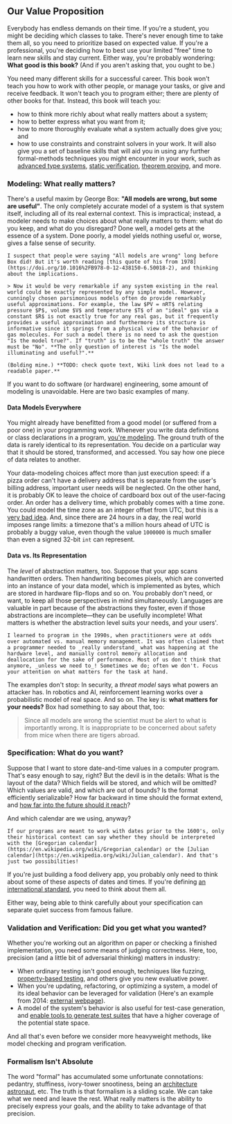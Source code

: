 
## Our Value Proposition

Everybody has endless demands on their time. If you're a student, you might be deciding which classes to take. There's never enough time to take them all, so you need to prioritize based on expected value. If you're a professional, you're deciding how to best use your limited "free" time to learn new skills and stay current. Either way, you're probably wondering: **What good is this book?** (And if you aren't asking that, you ought to be.)

You need many different skills for a successful career. This book won't teach you how to work with other people, or manage your tasks, or give and receive feedback. It won't teach you to program either; there are plenty of other books for that. Instead, this book will teach you:
* how to think more richly about what really matters about a system; 
* how to better express what you want from it;
* how to more thoroughly evaluate what a system actually does give you; and
* how to use constraints and constraint solvers in your work.
It will also give you a set of baseline skills that will aid you in using any further formal-methods techniques you might encounter in your work, such as [advanced type systems](https://rust-book.cs.brown.edu), [static verification](https://dafny.org), [theorem proving](https://lean-lang.org), and more. 

### Modeling: What really matters?

There's a useful maxim by George Box: **"All models are wrong, but some are useful"**. The only completely accurate model of a system is that system itself, including all of its real external context. This is impractical; instead, a modeler needs to make choices about what really matters to them: what do you keep, and what do you disregard? Done well, a model gets at the essence of a system. Done poorly, a model yields nothing useful or, worse, gives a false sense of security. 

~~~admonish note title="George Box (1978)"
I suspect that people were saying "All models are wrong" long before Box did! But it's worth reading [this quote of his from 1978](https://doi.org/10.1016%2FB978-0-12-438150-6.50018-2), and thinking about the implications.

> Now it would be very remarkable if any system existing in the real world could be exactly represented by any simple model. However, cunningly chosen parsimonious models often do provide remarkably useful approximations. For example, the law $PV = nRT$ relating pressure $P$, volume $V$ and temperature $T$ of an "ideal" gas via a constant $R$ is not exactly true for any real gas, but it frequently provides a useful approximation and furthermore its structure is informative since it springs from a physical view of the behavior of gas molecules. For such a model there is no need to ask the question "Is the model true?". If "truth" is to be the "whole truth" the answer must be "No". **The only question of interest is "Is the model illuminating and useful?".** 

(Bolding mine.) **TODO: check quote text, Wiki link does not lead to a readable paper.**
~~~

If you want to do software (or hardware) engineering, some amount of modeling is unavoidable. Here are two basic examples of many.

#### Data Models Everywhere

You might already have benefitted from a good model (or suffered from a poor one) in your programming work. Whenever you write data definitions or class declarations in a program, [you're modeling](https://en.wikipedia.org/wiki/Data_model). The ground truth of the data is rarely identical to its representation. You decide on a particular way that it should be stored, transformed, and accessed. You say how one piece of data relates to another. 

Your data-modeling choices affect more than just execution speed: if a pizza order can't have a delivery address that is separate from the user's billing address, important user needs will be neglected. On the other hand, it is probably OK to leave the choice of cardboard box out of the user-facing order. An order has a delivery time, which probably comes with a time zone. You could model the time zone as an integer offset from UTC, but this is a [very bad idea](https://en.wikipedia.org/wiki/Time_zone). And, since there are 24 hours in a day, the real world imposes range limits: a timezone that's a million hours ahead of UTC is probably a buggy value, even though the value `1000000` is much smaller than even a signed 32-bit `int` can represent. 

#### Data vs. Its Representation 

The _level_ of abstraction matters, too. Suppose that your app scans handwritten orders. Then handwriting becomes pixels, which are converted into an instance of your data model, which is implemented as bytes, which are stored in hardware flip-flops and so on. You probably don't need, or want, to keep all those perspectives in mind simultaneously. Languages are valuable in part because of the abstractions they foster, even if those abstractions are incomplete&mdash;they can be usefully incomplete! What matters is whether the abstraction level suits your needs, and your users'.  

~~~admonish tip title="Memory Management" 
I learned to program in the 1990s, when practitioners were at odds over automated vs. manual memory management. It was often claimed that a programmer needed to _really understand_ what was happening at the hardware level, and manually control memory allocation and deallocation for the sake of performance. Most of us don't think that anymore, _unless we need to_! Sometimes we do; often we don't. Focus your attention on what matters for the task at hand. 
~~~

The examples don't stop: In security, a _threat model_ says what powers an attacker has. In robotics and AI, reinforcement learning works over a probabilistic model of real space. And so on. The key is: **what matters for your needs?** Box had something to say about that, too:

> Since all models are wrong the scientist must be alert to what is importantly wrong. It is inappropriate to be concerned about safety from mice when there are tigers abroad.  

### Specification: What do you want?

Suppose that I want to store date-and-time values in a computer program. That's easy enough to say, right? But the devil is in the details: What is the layout of the data? Which fields will be stored, and which will be omitted? Which values are valid, and which are out of bounds? Is the format efficiently serializable? How far backward in time should the format extend, and [how far into the future should it reach](https://en.wikipedia.org/wiki/Year_2000_problem)?

And which calendar are we using, anyway? 

~~~admonish note title="Yes, that's a real question."
If our programs are meant to work with dates prior to the 1600's, only their historical context can say whether they should be interpreted with the [Gregorian calendar](https://en.wikipedia.org/wiki/Gregorian_calendar) or the [Julian calendar](https://en.wikipedia.org/wiki/Julian_calendar). And that's just two possibilities!
~~~

If you're just building a food delivery app, you probably only need to think about some of these aspects of dates and times. If you're defining [an international standard](https://en.wikipedia.org/wiki/ISO_8601), you need to think about them all.

Either way, being able to think carefully about your specification can separate quiet success from famous failure.

### Validation and Verification: Did you get what you wanted?

Whether you're working out an algorithm on paper or checking a finished implementation, you need some means of judging correctness. Here, too, precision (and a little bit of adversarial thinking) matters in industry:
  * When ordinary testing isn't good enough, techniques like fuzzing, [property-based testing](../properties/pbt.md), and others give you new evaluative power. 
  * When you're updating, refactoring, or optimizing a system, a model of its ideal behavior can be leveraged for validation (Here's an example from 2014: [external webpage](https://randomascii.wordpress.com/2014/01/27/theres-only-four-billion-floatsso-test-them-all/)).
  * A model of the system's behavior is also useful for test-case generation, and [enable tools to generate test suites](https://hypothesis.readthedocs.io/en/latest/stateful.html) that have a higher coverage of the potential state space. 

And all that's even before we consider more heavyweight methods, like model checking and program verification.

### Formalism Isn't Absolute

The word "formal" has accumulated some unfortunate connotations: pedantry, stuffiness, ivory-tower snootiness, being an [architecture astronaut](https://en.wikipedia.org/wiki/Architecture_astronaut), etc. The truth is that formalism is a sliding scale. We can take what we need and leave the rest. What really matters is the ability to precisely express your goals, and the ability to take advantage of that precision. 

<!-- You might not be used to thinking of programming as a "formal" activity, but it is. A programming language is a formal artifact: it has a precise meaning, usually defined in a detailed specification that few people need to read fully. Some factors are often left unspecified, and thus "implementation dependent", which is one reason why the difference between specification and implementation is more fluid than you might think.  -->




